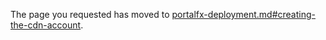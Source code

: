 
The page you requested has moved to [portalfx-deployment.md#creating-the-cdn-account](portalfx-deployment.md#creating-the-cdn-account).

